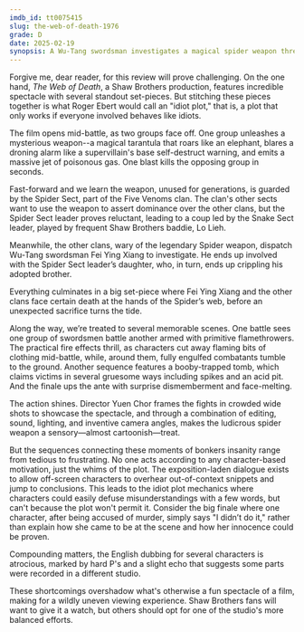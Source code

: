 ```yaml
---
imdb_id: tt0075415
slug: the-web-of-death-1976
grade: D
date: 2025-02-19
synopsis: A Wu-Tang swordsman investigates a magical spider weapon threatening the balance of power among martial arts clans.
---
```


Forgive me, dear reader, for this review will prove challenging. On the one hand, _The Web of Death_, a Shaw Brothers production, features incredible spectacle with several standout set-pieces. But stitching these pieces together is what Roger Ebert would call an "idiot plot," that is, a plot that only works if everyone involved behaves like idiots.

The film opens mid-battle, as two groups face off. One group unleashes a mysterious weapon--a magical tarantula that roars like an elephant, blares a droning alarm like a supervillain's base self-destruct warning, and emits a massive jet of poisonous gas. One blast kills the opposing group in seconds. 

Fast-forward and we learn the weapon, unused for generations, is guarded by the Spider Sect, part of the Five Venoms clan. The clan's other sects want to use the weapon to assert dominance over the other clans, but the Spider Sect leader proves reluctant, leading to a coup led by the Snake Sect leader, played by frequent Shaw Brothers baddie, Lo Lieh.

Meanwhile, the other clans, wary of the legendary Spider weapon, dispatch Wu-Tang swordsman Fei Ying Xiang to investigate. He ends up involved with the Spider Sect leader’s daughter, who, in turn, ends up crippling his adopted brother.

Everything culminates in a big set-piece where Fei Ying Xiang and the other clans face certain death at the hands of the Spider’s web, before an unexpected sacrifice turns the tide.

Along the way, we’re treated to several memorable scenes. One battle sees one group of swordsmen battle another armed with primitive flamethrowers. The practical fire effects thrill, as characters cut away flaming bits of clothing mid-battle, while, around them, fully engulfed combatants tumble to the ground. Another sequence features a booby-trapped tomb, which claims victims in several gruesome ways including spikes and an acid pit. And the finale ups the ante with surprise dismemberment and face-melting.

The action shines. Director Yuen Chor frames the fights in crowded wide shots to showcase the spectacle, and through a combination of editing, sound, lighting, and inventive camera angles, makes the ludicrous spider weapon a sensory—almost cartoonish—treat.

But the sequences connecting these moments of bonkers insanity range from tedious to frustrating. No one acts according to any character-based motivation, just the whims of the plot. The exposition-laden dialogue exists to allow off-screen characters to overhear out-of-context snippets and jump to conclusions. This leads to the idiot plot mechanics where characters could easily defuse misunderstandings with a few words, but can't because the plot won't permit it. Consider the big finale where one character, after being accused of murder, simply says "I didn’t do it," rather than explain how she came to be at the scene and how her innocence could be proven.

Compounding matters, the English dubbing for several characters is atrocious, marked by hard P's and a slight echo that suggests some parts were recorded in a different studio.

These shortcomings overshadow what's otherwise a fun spectacle of a film, making for a wildly uneven viewing experience. Shaw Brothers fans will want to give it a watch, but others should opt for one of the studio's more balanced efforts.